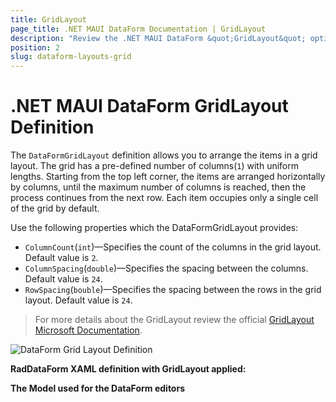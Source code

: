 ```yaml
---
title: GridLayout
page_title: .NET MAUI DataForm Documentation | GridLayout
description: "Review the .NET MAUI DataForm &quot;GridLayout&quot; option."
position: 2
slug: dataform-layouts-grid
---
```


# .NET MAUI DataForm GridLayout Definition

The `DataFormGridLayout` definition allows you to arrange the items in a grid layout. The grid has a pre-defined number of columns(`1`) with uniform lengths. Starting from the top left corner, the items are arranged horizontally by columns, until the maximum number of columns is reached, then the process continues from the next row. Each item occupies only a single cell of the grid by default.

Use the following properties which the DataFormGridLayout provides: 

* `ColumnCount`(`int`)&mdash;Specifies the count of the columns in the grid layout. Default value is `2`.
* `ColumnSpacing`(`double`)&mdash;Specifies the spacing between the columns. Default value is `24`.
* `RowSpacing`(`bouble`)&mdash;Specifies the spacing between the rows in the grid layout. Default value is `24`.

> For more details about the GridLayout review the official [GridLayout Microsoft Documentation](https://docs.microsoft.com/en-us/dotnet/maui/user-interface/layouts/grid).

![DataForm Grid Layout Definition](images/dataform-layouts-stack.png)

**RadDataForm XAML definition with GridLayout applied:**

<snippet id='dataform-layouts-grid'/>

**The Model used for the DataForm editors**

<snippet id='dataform-editors-model'/>